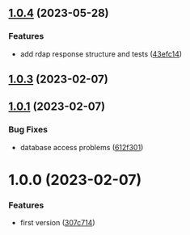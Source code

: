 ## [1.0.4](https://github.com/mwguerra/rdap-client/compare/v1.0.3...v1.0.4) (2023-05-28)


### Features

* add rdap response structure and tests ([43efc14](https://github.com/mwguerra/rdap-client/commit/43efc149cc5afd9a94bf6f60d398e8ae035fda67))



## [1.0.3](https://github.com/mwguerra/rdap-client/compare/v1.0.2...v1.0.3) (2023-02-07)



## [1.0.1](https://github.com/mwguerra/rdap-client/compare/v1.0.0...v1.0.1) (2023-02-07)


### Bug Fixes

* database access problems ([612f301](https://github.com/mwguerra/rdap-client/commit/612f301ca0e19052bc2857c3d8e04b031c21247b))



# 1.0.0 (2023-02-07)


### Features

* first version ([307c714](https://github.com/mwguerra/rdap-client/commit/307c71442fe1c7c0fedca64c6023368dcbeabc9c))




